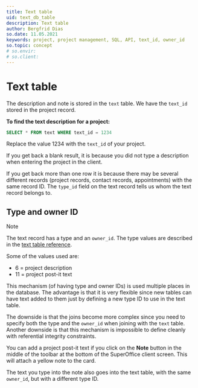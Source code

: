 ```yaml
---
title: Text table
uid: text_db_table
description: Text table
author: Bergfrid Dias
so.date: 11.05.2021
keywords: project, project management, SQL, API, text_id, owner_id
so.topic: concept
# so.envir:
# so.client:
---
```


# Text table

The description and note is stored in the `text` table. We have the `text_id` stored in the project record.

**To find the text description for a project:**

```SQL
SELECT * FROM text WHERE text_id = 1234
```

Replace the value 1234 with the `text_id` of your project.

If you get back a blank result, it is because you did not type a description when entering the project in the client.

If you get back more than one row it is because there may be several different records (project records, contact records, appointments) with the same record ID. The `type_id` field on the text record tells us whom the text record belongs to.

## Type and owner ID

> [!NOTE]
> The text record has a type and an `owner_id`. The type values are described in the [text table reference][1].

Some of the values used are:

* 6 = project description
* 11 = project post-it text

This mechanism (of having type and owner IDs) is used multiple places in the database. The advantage is that it is very flexible since new tables can have text added to them just by defining a new type ID to use in the text table.

The downside is that the joins become more complex since you need to specify both the type and the `owner_id` when joining with the `text` table. Another downside is that this mechanism is impossible to define cleanly with referential integrity constraints.

You can add a project post-it text if you click on the **Note** button in the middle of the toolbar at the bottom of the SuperOffice client screen. This will attach a yellow note to the card.

The text you type into the note also goes into the text table, with the same `owner_id`, but with a different type ID.

<!-- Referenced links -->
[1]: ../../database/tables/text.md
